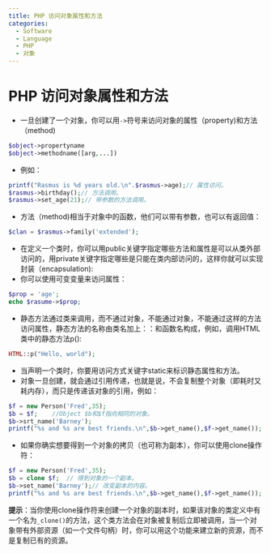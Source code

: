 ```yaml
---
title: PHP 访问对象属性和方法
categories:
  - Software
  - Language
  - PHP
  - 对象
---
```

# PHP 访问对象属性和方法

- 一旦创建了一个对象，你可以用`->`符号来访问对象的属性（property)和方法（method)

```php
$object->propertyname
$object->methodname([arg,...])
```

- 例如：

```php
printf("Rasmus is %d years old.\n".$rasmus->age);// 属性访问。
$rasmus->birthday();// 方法调用。
$rasmus->set_age(21);// 带参数的方法调用。
```

- 方法（method)相当于对象中的函数，他们可以带有参数，也可以有返回值：

```php
$clan = $rasmus->family('extended');
```

- 在定义一个类时，你可以用public关键字指定哪些方法和属性是可以从类外部访问的，用private关键字指定哪些是只能在类内部访问的，这样你就可以实现封装（encapsulation):
- 你可以使用可变变量来访问属性：

```php
$prop = 'age';
echo $rasume->$prop;
```

- 静态方法通过类来调用，而不通过对象，不能通过对象，不能通过这样的方法访问属性，静态方法的名称由类名加上：：和函数名构成，例如，调用HTML类中的静态方法p():

```php
HTML::p("Hello, world");
```

- 当声明一个类时，你要用访问方式关键字static来标识静态属性和方法。
- 对象一旦创建，就会通过引用传递，也就是说，不会复制整个对象（即耗时又耗内存），而只是传递该对象的引用，例如：

```php
$f = new Person('Fred',35);
$b = $f;	//Object $b和$f指向相同的对象。
$b->srt_name('Barney');
printf("%s and %s are best friends.\n",$b->get_name(),$f->get_name());	// 输出：Barney and Barney are best friends.
```

- 如果你确实想要得到一个对象的拷贝（也可称为副本），你可以使用clone操作符：

```php
$f = new Person('Fred',35);
$b = clone $f;	// 得到对象的一个副本。
$b->set_name('Barney');// 改变副本的内容。
printf("%s and %s are best friends.\n",$b->get_name(),$f->get_name());	// 输出：Fred and Barney are best friends.
```

**提示**：当你使用clone操作符来创建一个对象的副本时，如果该对象的类定义中有一个名为`_clone()`的方法，这个类方法会在对象被复制后立即被调用，当一个对象带有外部资源（如一个文件句柄）时，你可以用这个功能来建立新的资源，而不是复制已有的资源。